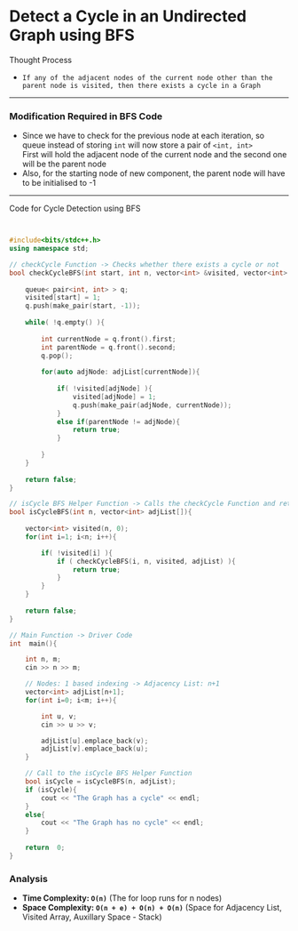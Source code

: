 # Detect a Cycle in an Undirected Graph using BFS

Thought Process 
- ` If any of the adjacent nodes of the current node other than the parent node is visited, then there exists a cycle in a Graph ` 

---

### Modification Required in BFS Code
- Since we have to check for the previous node at each iteration, so queue instead of storing `int` will now store a pair of `<int, int>` <br> First will hold the adjacent node of the current node and the second one will be the parent node
- Also, for the starting node of new component, the parent node will have to be initialised to -1

---

Code for Cycle Detection using BFS

``` cpp


#include<bits/stdc++.h>
using namespace std;

// checkCycle Function -> Checks whether there exists a cycle or not
bool checkCycleBFS(int start, int n, vector<int> &visited, vector<int> adjList[]){
    
    queue< pair<int, int> > q;
    visited[start] = 1;
    q.push(make_pair(start, -1));
    
    while( !q.empty() ){
        
        int currentNode = q.front().first;
        int parentNode = q.front().second;
        q.pop();
        
        for(auto adjNode: adjList[currentNode]){
        
            if( !visited[adjNode] ){
                visited[adjNode] = 1;
                q.push(make_pair(adjNode, currentNode));
            }
            else if(parentNode != adjNode){
                return true;
            }
            
        }
    }
    
    return false;
}

// isCycle BFS Helper Function -> Calls the checkCycle Function and returns true if finds a cycle else returns false
bool isCycleBFS(int n, vector<int> adjList[]){
    
    vector<int> visited(n, 0);
    for(int i=1; i<n; i++){

        if( !visited[i] ){
            if ( checkCycleBFS(i, n, visited, adjList) ){
                return true;
            }    
        }
    }
    
    return false;
}

// Main Function -> Driver Code
int  main(){

    int n, m;
    cin >> n >> m;

    // Nodes: 1 based indexing -> Adjacency List: n+1
    vector<int> adjList[n+1];
    for(int i=0; i<m; i++){

        int u, v;
        cin >> u >> v;

        adjList[u].emplace_back(v);
        adjList[v].emplace_back(u);
    }

    // Call to the isCycle BFS Helper Function
    bool isCycle = isCycleBFS(n, adjList);
    if (isCycle){
        cout << "The Graph has a cycle" << endl;
    }
    else{
        cout << "The Graph has no cycle" << endl;
    }
    
    return  0;
}


```

### Analysis

- **Time Complexity: `O(n)`**                       (The for loop runs for n nodes)
- **Space Complexity: `O(n + e) + O(n) + O(n)`**    (Space for Adjacency List, Visited Array, Auxillary Space - Stack)
